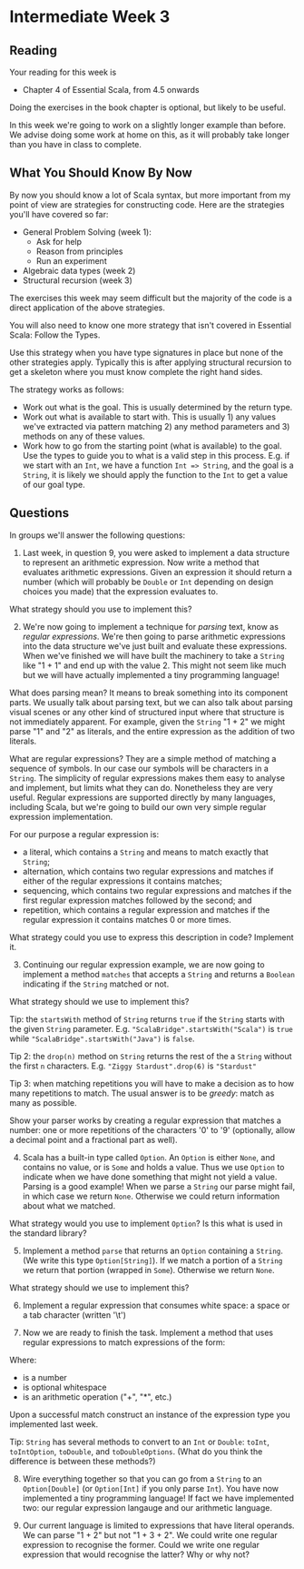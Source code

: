 # Intermediate Week 3

## Reading

Your reading for this week is

- Chapter 4 of Essential Scala, from 4.5 onwards

Doing the exercises in the book chapter is optional, but likely to be useful.

In this week we're going to work on a slightly longer example than before. We advise doing some work at home on this, as it will probably take longer than you have in class to complete.


## What You Should Know By Now

By now you should know a lot of Scala syntax, but more important from my point of view are strategies for constructing code. Here are the strategies you'll have covered so far:

- General Problem Solving (week 1):
  - Ask for help
  - Reason from principles
  - Run an experiment
- Algebraic data types (week 2)
- Structural recursion (week 3)

The exercises this week may seem difficult but the majority of the code is a direct application of the above strategies.

You will also need to know one more strategy that isn't covered in Essential Scala: Follow the Types. 

Use this strategy when you have type signatures in place but none of the other strategies apply. Typically this is after applying structural recursion to get a skeleton where you must know complete the right hand sides.

The strategy works as follows:

- Work out what is the goal. This is usually determined by the return type.
- Work out what is available to start with. This is usually 1) any values we've extracted via pattern matching 2) any method parameters and 3) methods on any of these values.
- Work how to go from the starting point (what is available) to the goal. Use the types to guide you to what is a valid step in this process. E.g. if we start with an `Int`, we have a function `Int => String`, and the goal is a `String`, it is likely we should apply the function to the `Int` to get a value of our goal type.


## Questions

In groups we'll answer the following questions:


1. Last week, in question 9, you were asked to implement a data structure to represent an arithmetic expression. Now write a method that evaluates arithmetic expressions. Given an expression it should return a number (which will probably be `Double` or `Int` depending on design choices you made) that the expression evaluates to.

What strategy should you use to implement this?


2. We're now going to implement a technique for _parsing_ text, know as _regular expressions_. We're then going to parse arithmetic expressions into the data structure we've just built and evaluate these expressions. When we've finished we will have built the machinery to take a `String` like "1 + 1" and end up with the value 2. This might not seem like much but we will have actually implemented a tiny programming language!

What does parsing mean? It means to break something into its component parts. We usually talk about parsing text, but we can also talk about parsing visual scenes or any other kind of structured input where that structure is not immediately apparent. For example, given the `String` "1 + 2" we might parse "1" and "2" as literals, and the entire expression as the addition of two literals.

What are regular expressions? They are a simple method of matching a sequence of symbols. In our case our symbols will be characters in a `String`. The simplicity of regular expressions makes them easy to analyse and implement, but limits what they can do. Nonetheless they are very useful. Regular expressions are supported directly by many languages, including Scala, but we're going to build our own very simple regular expression implementation.

For our purpose a regular expression is:

- a literal, which contains a `String` and means to match exactly that `String`;
- alternation, which contains two regular expressions and matches if either of the regular expressions it contains matches;
- sequencing, which contains two regular expressions and matches if the first regular expression matches followed by the second; and
- repetition, which contains a regular expression and matches if the regular expression it contains matches 0 or more times.

What strategy could you use to express this description in code? Implement it.


3. Continuing our regular expression example, we are now going to implement a method `matches` that accepts a `String` and returns a `Boolean` indicating if the `String` matched or not.

What strategy should we use to implement this?

Tip: the `startsWith` method of `String` returns `true` if the `String` starts with the given `String` parameter. E.g. `"ScalaBridge".startsWith("Scala")` is `true` while `"ScalaBridge".startsWith("Java")` is `false`.

Tip 2: the `drop(n)` method on `String` returns the rest of the a `String` without the first `n` characters. E.g. `"Ziggy Stardust".drop(6)` is `"Stardust"`

Tip 3: when matching repetitions you will have to make a decision as to how many repetitions to match. The usual answer is to be _greedy_: match as many as possible.

Show your parser works by creating a regular expression that matches a number: one or more repetitions of the characters '0' to '9' (optionally, allow a decimal point and a fractional part as well).


4. Scala has a built-in type called `Option`. An `Option` is either `None`, and contains no value, or is `Some` and holds a value. Thus we use `Option` to indicate when we have done something that might not yield a value. Parsing is a good example! When we parse a `String` our parse might fail, in which case we return `None`. Otherwise we could return information about what we matched.

What strategy would you use to implement `Option`? Is this what is used in the standard library?


5. Implement a method `parse` that returns an `Option` containing a `String`. (We write this type `Option[String]`). If we match a portion of a `String` we return that portion (wrapped in `Some`). Otherwise we return `None`.

What strategy should we use to implement this?


6. Implement a regular expression that consumes white space: a space or a tab character (written '\t')


7. Now we are ready to finish the task. Implement a method that uses regular expressions to match expressions of the form:

<literal> <ws> <operator> <ws> <literal>

Where:

- <literal> is a number
- <ws> is optional whitespace
- <operator> is an arithmetic operation ("+", "*", etc.)

Upon a successful match construct an instance of the expression type you implemented last week.

Tip: `String` has several methods to convert to an `Int` or `Double`: `toInt`, `toIntOption`, `toDouble`, and `toDoubleOptions`. (What do you think the difference is between these methods?)


8. Wire everything together so that you can go from a `String` to an `Option[Double]` (or `Option[Int]` if you only parse `Int`). You have now implemented a tiny programming language! If fact we have implemented two: our regular expression langauge and our arithmetic language.


9. Our current language is limited to expressions that have literal operands. We can parse "1 + 2" but not "1 + 3 + 2". We could write one regular expression to recognise the former. Could we write one regular expression that would recognise the latter? Why or why not?

